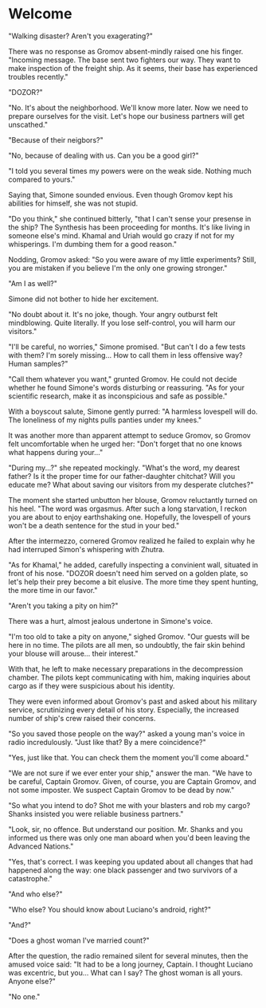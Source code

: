 # Welcome

"Walking disaster? Aren't you exagerating?"

There was no response as Gromov absent-mindly raised one his finger. "Incoming message. The base sent two fighters our way. They want to make inspection of the freight ship. As it seems, their base has experienced troubles recently."

"DOZOR?"

"No. It's about the neighborhood. We'll know more later. Now we need to prepare ourselves for the visit. Let's hope our business partners will get unscathed."

"Because of their neigbors?"

"No, because of dealing with us. Can you be a good girl?"

"I told you several times my powers were on the weak side. Nothing much compared to yours."

Saying that, Simone sounded envious. Even though Gromov kept his abilities for himself, she was not stupid.

"Do you think," she continued bitterly, "that I can't sense your presense in the ship? The Synthesis has been proceeding for months. It's like living in someone else's mind. Khamal and Uriah would go crazy if not for my whisperings. I'm dumbing them for a good reason."

Nodding, Gromov asked: "So you were aware of my little experiments? Still, you are mistaken if you believe I'm the only one growing stronger."

"Am I as well?"

Simone did not bother to hide her excitement.

"No doubt about it. It's no joke, though. Your angry outburst felt mindblowing. Quite literally. If you lose self-control, you will harm our visitors."

"I'll be careful, no worries," Simone promised. "But can't I do a few tests with them? I'm sorely missing... How to call them in less offensive way? Human samples?"

"Call them whatever you want," grunted Gromov. He could not decide whether he found Simone's words disturbing or reassuring. "As for your scientific research, make it as inconspicious and safe as possible."

With a boyscout salute, Simone gently purred: "A harmless lovespell will do. The loneliness of my nights pulls panties under my knees."

It was another more than apparent attempt to seduce Gromov, so Gromov felt uncomfortable when he urged her: "Don't forget that no one knows what happens during your..."

"During my...?" she repeated mockingly. "What's the word, my dearest father? Is it the proper time for our father-daughter chitchat? Will you educate me? What about saving our visitors from my desperate clutches?"

The moment she started unbutton her blouse, Gromov reluctantly turned on his heel. "The word was orgasmus. After such a long starvation, I reckon you are about to enjoy earthshaking one. Hopefully, the lovespell of yours won't be a death sentence for the stud in your bed."

After the intermezzo, cornered Gromov realized he failed to explain why he had interruped Simon's whispering with Zhutra.

"As for Khamal," he added, carefully inspecting a convinient wall, situated in front of his nose. "DOZOR doesn't need him served on a golden plate, so let's help their prey become a bit elusive. The more time they spent hunting, the more time in our favor."

"Aren't you taking a pity on him?"

There was a hurt, almost jealous undertone in Simone's voice.

"I'm too old to take a pity on anyone," sighed Gromov. "Our guests will be here in no time. The pilots are all men, so undoubtly, the fair skin behind your blouse will arouse... their interest." 

With that, he left to make necessary preparations in the decompression chamber. The pilots kept communicating with him, making inquiries about cargo as if they were suspicious about his identity.

They were even informed about Gromov's past and asked about his military service, scrutinizing every detail of his story. Especially, the increased number of ship's crew raised their concerns.

"So you saved those people on the way?" asked a young man's voice in radio incredulously. "Just like that? By a mere coincidence?"

"Yes, just like that. You can check them the moment you'll come aboard."

"We are not sure if we ever enter your ship," answer the man. "We have to be careful, Captain Gromov. Given, of course, you are Captain Gromov, and not some imposter. We suspect Captain Gromov to be dead by now."

"So what you intend to do? Shot me with your blasters and rob my cargo? Shanks insisted you were reliable business partners."

"Look, sir, no offence. But understand our position. Mr. Shanks and you informed us there was only one man aboard when you'd been leaving the Advanced Nations."

"Yes, that's correct. I was keeping you updated about all changes that had happened along the way: one black passenger and two survivors of a catastrophe."

"And who else?"

"Who else? You should know about Luciano's android, right?"

"And?"

"Does a ghost woman I've married count?"

After the question, the radio remained silent for several minutes, then the amused voice said: "It had to be a long journey, Captain. I thought Luciano was excentric, but you... What can I say? The ghost woman is all yours. Anyone else?"

"No one."

